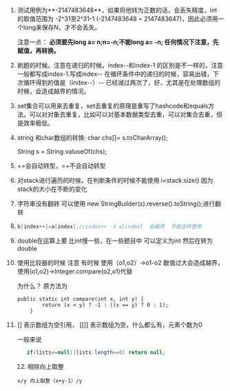 1. 测试用例为**-2147483648**，如果将他转为正数的话，会丢失精度，int 的取值范围为 -2^31至2^31-1 (-2147483648 ~ 2147483647)，因此必须用一个long来保存N，才不会丢失。

   注意一点： **必须要先long a= n;n=-n;不能long a= -n;   任何情况下注意，先赋值，再转换。**

   

2. 刷题的时候。注意在递归的时候，index--和index-1 的区别是不一样的，注意一般都写成index-1.写成index-- 在循环条件中的递归的时候，容易出错，下次循环得到的值是（index--）-- 已经减过两次了，好、尤其是在处理数组的时候，会造成越界的情况。

3. set集合可以用来去重复，set去重复的原理是重写了hashcode和equals方法，可以对对象去重复，比如可以对基本数据类型去重，可以对集合去重，但是效率极低。

4. string 和char数组的转换: char  chs[]= s.toCharArray();

   String s = String.valuseOf(chs);  

5. +=会自动转型，=+不会自动转型

6. 对stack进行遍历的时候，在判断条件的时候不能使用  i<stack.size() 因为 stack的大小在不断的变化   

7. 字符串没有翻转  可以使用 new StringBuilder(s).reverse().toString();进行翻转 

8. ```java
   b[index++]=a[index];//index++ -》 a[index]  会越界  不能这样使用
   ```

9. double在运算上要 比int慢一些，在一些题目中 可以定义为int 然后在转为double

10. 使用比较器的时候 注意 有时候 使用（o1,o2）->o1-o2  数值过大会造成越界，使用(o1,o2)->Integer.compare(o2,o1)代替

    为什么？ 原方法为 

    ```
    public static int compare(int x, int y) {
            return (x < y) ? -1 : ((x == y) ? 0 : 1);
        }
    ```

11. []  表示数组为空引用， [[]] 表示数组为空，什么都么有，元素个数为0

    一般来说

    ```java
       if(lists==null||lists.length==0) return null;
    ```

    

    12.  相除向上取整

        x/y 向上取整（x+y-1）/y

    